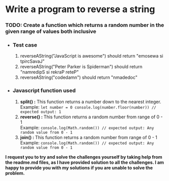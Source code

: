 <h1>Write a program to reverse a string</h1>

<h3> TODO: Create a function which returns a random number in the given range of values both inclusive </h3>
<ul>
    <li>
        <h3>Test case</h3>
    </li>
    <ol>
        <li>reverseAString("JavaScript is awesome") should return "emosewa si tpircSavaJ"</li>
        <li>reverseAString("Peter Parker is Spiderman") should return "namredipS si rekraP reteP"</li>
        <li>reverseAString("codedamn") should return "nmadedoc"</li>
    </ol>
</ul>
<ul>
    <li>
        <h3>Javascript function used</h3>
    </li>
    <ol>
        <li> <strong>split() :</strong> This function returns a number down to the nearest integer.
            <br>
            Example: <code>let number = 0 console.log(number.floor(number)) // expected output: 1</code>
        </li>
        <li>
            <strong>reverse() : </strong> This function returns a random number from range of 0 - 1
            <br>
            Example: <code>console.log(Math.random()) // expected output: Any random value from 0 - 1</code>
        </li>
        <li>
            <strong>join() : </strong> This function returns a random number from range of 0 - 1
            <br>
            Example: <code>console.log(Math.random()) // expected output: Any random value from 0 - 1</code>
        </li>
    </ol>
</ul>

<strong><p>I request you to try and solve the challenges yourself by taking help from the readme.md files, as I have provided solution to all the challenges. I am happy to provide you with my solutions if you are unable to solve the problem.</p></strong>